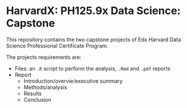 #  HarvardX: PH125.9x Data Science: Capstone

This repository contains the two capstone projects of
Edx Harvard Data Science Professional Certificate Program.

The projects requirements are:

* Files: an `.R` script to perform the analysis, `.Rmd` and `.pdf` reports
* Report
  * Introduction/overvie/executive summary
  * Methods/analysis
  * Results
  * Conclusion
